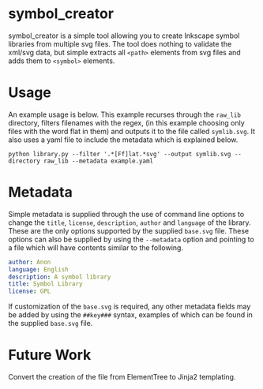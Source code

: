 # symbol_creator

symbol_creator is a simple tool allowing you to create Inkscape symbol libraries from multiple svg files. The tool does nothing to validate the xml/svg data, but simple extracts all ```<path>``` elements from svg files and adds them to ```<symbol>``` elements.

# Usage

An example usage is below. This example recurses through the ```raw_lib``` directory, filters filenames with the regex, (in this example choosing only files with the word flat in them) and outputs it to the file called ```symlib.svg```. It also uses a yaml file to include the metadata which is explained below.

```python library.py --filter '.*[Ff]lat.*svg' --output symlib.svg --directory raw_lib --metadata example.yaml```

# Metadata
Simple metadata is supplied through the use of command line options to change the ```title```, ```license```, ```description```, ```author``` and ```language``` of the library. These are the only options supported by the supplied ```base.svg``` file. These options can also be supplied by using the ```--metadata``` option and pointing to a file which will have contents similar to the following.

```yaml
author: Anon
language: English
description: A symbol library
title: Symbol Library
license: GPL
```

If customization of the ```base.svg``` is required, any other metadata fields may be added by using the ```##key###``` syntax, examples of which can be found in the supplied ```base.svg``` file.

# Future Work
Convert the creation of the file from ElementTree to Jinja2 templating.